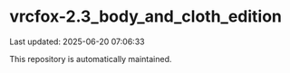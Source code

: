 # vrcfox-2.3_body_and_cloth_edition

Last updated: 2025-06-20 07:06:33

This repository is automatically maintained.
